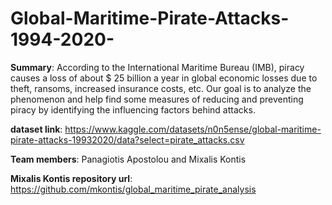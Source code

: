 # Global-Maritime-Pirate-Attacks-1994-2020-

**Summary**: According to the International Maritime Bureau (IMB), piracy causes a loss of about $ 25 billion a year in global economic losses due to theft, ransoms, increased insurance costs, etc. Our goal is to analyze the phenomenon and help find some measures of reducing and preventing piracy by identifying the influencing factors behind attacks.

**dataset link**: https://www.kaggle.com/datasets/n0n5ense/global-maritime-pirate-attacks-19932020/data?select=pirate_attacks.csv

**Team members**: Panagiotis Apostolou and Mixalis Kontis

**Mixalis Kontis repository url**: https://github.com/mkontis/global_maritime_pirate_analysis